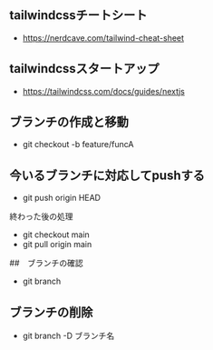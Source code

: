 ## tailwindcssチートシート
- https://nerdcave.com/tailwind-cheat-sheet

## tailwindcssスタートアップ
- https://tailwindcss.com/docs/guides/nextjs

## ブランチの作成と移動
- git checkout -b feature/funcA

## 今いるブランチに対応してpushする
- git push origin HEAD


終わった後の処理
- git checkout main
- git pull origin main


##　ブランチの確認
- git branch

## ブランチの削除
- git branch -D ブランチ名